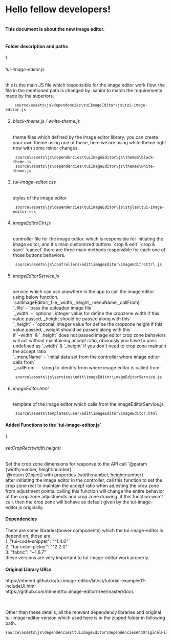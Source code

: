 <h1>Hello fellow developers!</h1> <br>
<strong>This document is about the new image editor.</strong> <br> <br>

<h4>Folder description and paths</h4>
1. <h6>tui-image-editor.js</h6>
        this is the main JS file which responsible for the image editor work flow. the file in the mentioned path is changed by .sanira
        to match the requirements made by the superiors.
        
        source\assets\js\dependencies\tuiImageEditor\js\tui-image-editor.js

2. <h6>black-theme.js / white-theme.js</h6>
        theme files which defined by the image editor library, you can create your own theme using one of these, here we are using white theme right now with some minor changes.
        
        source\assets\js\dependencies\tuiImageEditor\js\themes\black-theme.js
        source\assets\js\dependencies\tuiImageEditor\js\themes\white-theme.js

3. <h6>tui-image-editor.css</h6>
        styles of the image editor
        
        source\assets\js\dependencies\tuiImageEditor\js\styles\tui-image-editor.css

4. <h6>imageEditroCtrl.js</h6>
        controller file for the image editor. which is responsible for initiating the image editor, and it's main customized buttons
            `crop & edit`
            `crop & save`
            `cancel`
         there are three main methods responsible for each one of those buttons behaviors.
        
        source\assets\js\controllers\edit\imageEditor\imageEditroCtrl.js

5. <h6>imageEditorService.js</h6>
        service which can use anywhere in the app to call the image editor using below function. 
        `callImageEditor(_file,_width,_height,_menuName,_callFrom)`<br>
        `_file` - `pass the uploaded image file`<br>
        `_width` - `optional, integer value for define the cropzone width if this value passed, _height should be passed along with this`<br>
        `_height` - `optional, integer value for define the cropzone height if this value passed, _weight should be passed along with this`<br>
        if `-width` & `_height` does not passed image editor crop zone behaviors will act without maintaining accept ratio, obviously you have to pass undefined as `_width` & `_height` if you don't need to crop zone maintain the accept ratio<br>
        `_menuName` - `initial data set from the controller where image editor calls from`<br>
        `_callFrom` - `string to identify from where image editor is called from`<br>
        
        source\assets\js\services\edit\imageEditor\imageEditorService.js

6. <h6>imageEditor.html</h6>
        template of the image editor which calls from the imageEditorService.js
        
        source\assets\templates\user\edit\imageEditor\imageEditor.html
        
<h4>Added Functions to the `tui-image-editor.js`</h4>
1. <h6>setCropRect(width,height)</h6>
    Set the crop zone dimensions for response to the API call
        `@param {width;number, height:number}`<br>
	    `@return {Object} with properties {width:number, height:number}`<br>
	after initiating the image editor in the controller, call this function to set the crop zone rect to maintain the accept ratio when adjesting the crop zone from adjustment points.
	calling this function will change the entire behavior of the crop zone adjustments and crop zone drawing. if this function won't call, then the crop zone will behave as default given by the tui-image-editor.js originally.
	
<h4>Dependencies</h4>
There are some libraries(bower components) which the tui-image-editor is depend on, those are,<br>
1.`"tui-code-snippet": "^1.4.0"`<br>
2.`"tui-color-picker": "^2.2.0"`<br>
3.`"fabric": "~1.6.7"`<br>
these versions are very important to tui-image-editor work properly.

<h4>Original Library URLs</h4>
    https://nhnent.github.io/tui.image-editor/latest/tutorial-example01-includeUi.html <br>
    https://github.com/nhnent/tui.image-editor/tree/master/docs
	
<br><br>
Other than these details, all the relevant dependency libraries and original tui-image-editor version which used here is in the zipped folder in following path.

    source\assets\js\dependencies\tuiImageEditor\DependenciesAndOriginalFiles.zip 

